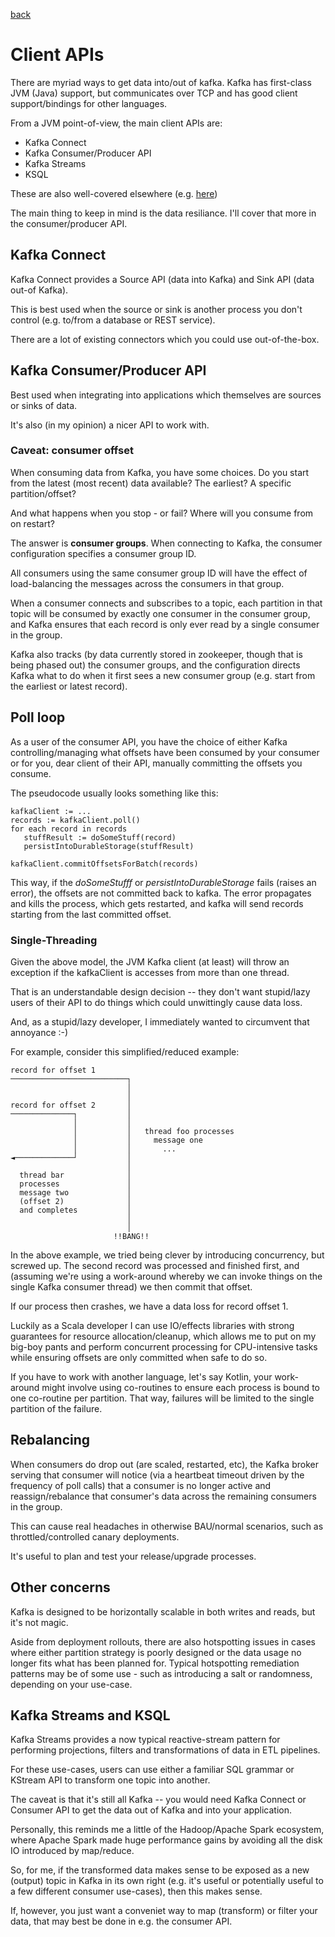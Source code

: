 [back](README.md)
# Client APIs

There are myriad ways to get data into/out of kafka. Kafka has first-class JVM (Java) support, but communicates over TCP and has good client support/bindings for other languages.

From a JVM point-of-view, the main client APIs are:

 * Kafka Connect
 * Kafka Consumer/Producer API
 * Kafka Streams
 * KSQL

These are also well-covered elsewhere (e.g. [here](https://medium.com/@stephane.maarek/the-kafka-api-battle-producer-vs-consumer-vs-kafka-connect-vs-kafka-streams-vs-ksql-ef584274c1e))

The main thing to keep in mind is the data resiliance. I'll cover that more in the consumer/producer API. 

## Kafka Connect

Kafka Connect provides a Source API (data into Kafka) and Sink API (data out-of Kafka).

This is best used when the source or sink is another process you don't control (e.g. to/from a database or REST service).

There are a lot of existing connectors which you could use out-of-the-box.

## Kafka Consumer/Producer API

Best used when integrating into applications which themselves are sources or sinks of data. 

It's also (in my opinion) a nicer API to work with.

### Caveat: consumer offset 

When consuming data from Kafka, you have some choices. Do you start from the latest (most recent) data available? The earliest? A specific partition/offset?

And what happens when you stop - or fail? Where will you consume from on restart?

The answer is **consumer groups**. When connecting to Kafka, the consumer configuration specifies a consumer group ID.

All consumers using the same consumer group ID will have the effect of load-balancing the messages across the consumers in that group.

When a consumer connects and subscribes to a topic, each partition in that topic will be consumed by exactly one consumer in the consumer group, and Kafka 
ensures that each record is only ever read by a single consumer in the group.

Kafka also tracks (by data currently stored in zookeeper, though that is being phased out) the consumer groups, and the configuration directs Kafka what to do when it first sees a new consumer group (e.g. start from the earliest or latest record).

## Poll loop

As a user of the consumer API, you have the choice of either Kafka controlling/managing what offsets have been consumed by your consumer or for you, dear client of their API, manually committing the offsets you consume.

The pseudocode usually looks something like this:
```
kafkaClient := ...
records := kafkaClient.poll()
for each record in records
   stuffResult := doSomeStuff(record)
   persistIntoDurableStorage(stuffResult)

kafkaClient.commitOffsetsForBatch(records)
```

This way, if the _doSomeStufff_ or _persistIntoDurableStorage_ fails (raises an error), the offsets are not committed back to kafka. The error propagates and kills the process, which gets restarted, and kafka will send records starting from the last committed offset.

### Single-Threading

Given the above model, the JVM Kafka client (at least) will throw an exception if the kafkaClient is accesses from more than one thread.

That is an understandable design decision -- they don't want stupid/lazy users of their API to do things which could unwittingly cause data loss.

And, as a stupid/lazy developer, I immediately wanted to circumvent that annoyance :-)

For example, consider this simplified/reduced example:
```
record for offset 1
──────────────────────────┐
                          │
                          │
record for offset 2       │
──────────────┐           │
              │           │
              │           │   thread foo processes
              │           │     message one
              │           │       ...
◄─────────────┘           │
                          │
  thread bar              │
  processes               │
  message two             │
  (offset 2)              │
  and completes           │
                          │
                          │
                       !!BANG!!
```

In the above example, we tried being clever by introducing concurrency, but screwed up.
The second record was processed and finished first, and (assuming we're using a work-around whereby we can invoke things on the single Kafka consumer thread) we
then commit that offset. 

If our process then crashes, we have a data loss for record offset 1.

Luckily as a Scala developer I can use IO/effects libraries with strong guarantees for resource allocation/cleanup, which allows me to put on my big-boy pants
and perform concurrent processing for CPU-intensive tasks while ensuring offsets are only committed when safe to do so.

If you have to work with another language, let's say Kotlin, your work-around might involve using co-routines to ensure each process is bound to one co-routine per partition.
That way, failures will be limited to the single partition of the failure. 

## Rebalancing

When consumers do drop out (are scaled, restarted, etc), the Kafka broker serving that consumer will notice (via a heartbeat timeout driven by the frequency of poll calls)
that a consumer is no longer active and reassign/rebalance that consumer's data across the remaining consumers in the group.

This can cause real headaches in otherwise BAU/normal scenarios, such as throttled/controlled canary deployments.

It's useful to plan and test your release/upgrade processes.

## Other concerns

Kafka is designed to be horizontally scalable in both writes and reads, but it's not magic.

Aside from deployment rollouts, there are also hotspotting issues in cases where either partition strategy is poorly designed or the data usage no longer
fits what has been planned for. Typical hotspotting remediation patterns may be of some use - such as introducing a salt or randomness, depending on your use-case.

## Kafka Streams and KSQL

Kafka Streams provides a now typical reactive-stream pattern for performing projections, filters and transformations of data in ETL pipelines.

For these use-cases, users can use either a familiar SQL grammar or KStream API to transform one topic into another. 

The caveat is that it's still all Kafka -- you would need Kafka Connect or Consumer API to get the data out of Kafka and into your application.

Personally, this reminds me a little of the Hadoop/Apache Spark ecosystem, where Apache Spark made huge performance gains by avoiding all the disk IO introduced by map/reduce.

So, for me, if the transformed data makes sense to be exposed as a new (output) topic in Kafka in its own right (e.g. it's useful or potentially useful to a few different consumer use-cases), then this makes sense.

If, however, you just want a conveniet way to map (transform) or filter your data, that may best be done in e.g. the consumer API.
